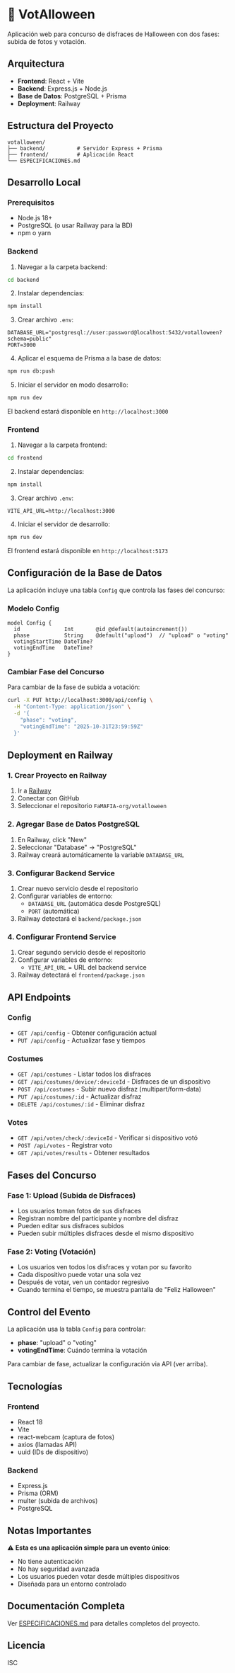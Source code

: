 # 🎃 VotAlloween

Aplicación web para concurso de disfraces de Halloween con dos fases: subida de fotos y votación.

## Arquitectura

- **Frontend**: React + Vite
- **Backend**: Express.js + Node.js
- **Base de Datos**: PostgreSQL + Prisma
- **Deployment**: Railway

## Estructura del Proyecto

```
votalloween/
├── backend/          # Servidor Express + Prisma
├── frontend/         # Aplicación React
└── ESPECIFICACIONES.md
```

## Desarrollo Local

### Prerequisitos

- Node.js 18+
- PostgreSQL (o usar Railway para la BD)
- npm o yarn

### Backend

1. Navegar a la carpeta backend:
```bash
cd backend
```

2. Instalar dependencias:
```bash
npm install
```

3. Crear archivo `.env`:
```env
DATABASE_URL="postgresql://user:password@localhost:5432/votalloween?schema=public"
PORT=3000
```

4. Aplicar el esquema de Prisma a la base de datos:
```bash
npm run db:push
```

5. Iniciar el servidor en modo desarrollo:
```bash
npm run dev
```

El backend estará disponible en `http://localhost:3000`

### Frontend

1. Navegar a la carpeta frontend:
```bash
cd frontend
```

2. Instalar dependencias:
```bash
npm install
```

3. Crear archivo `.env`:
```env
VITE_API_URL=http://localhost:3000
```

4. Iniciar el servidor de desarrollo:
```bash
npm run dev
```

El frontend estará disponible en `http://localhost:5173`

## Configuración de la Base de Datos

La aplicación incluye una tabla `Config` que controla las fases del concurso:

### Modelo Config

```prisma
model Config {
  id              Int       @id @default(autoincrement())
  phase           String    @default("upload")  // "upload" o "voting"
  votingStartTime DateTime?
  votingEndTime   DateTime?
}
```

### Cambiar Fase del Concurso

Para cambiar de la fase de subida a votación:

```bash
curl -X PUT http://localhost:3000/api/config \
  -H "Content-Type: application/json" \
  -d '{
    "phase": "voting",
    "votingEndTime": "2025-10-31T23:59:59Z"
  }'
```

## Deployment en Railway

### 1. Crear Proyecto en Railway

1. Ir a [Railway](https://railway.app/)
2. Conectar con GitHub
3. Seleccionar el repositorio `FaMAFIA-org/votalloween`

### 2. Agregar Base de Datos PostgreSQL

1. En Railway, click "New"
2. Seleccionar "Database" → "PostgreSQL"
3. Railway creará automáticamente la variable `DATABASE_URL`

### 3. Configurar Backend Service

1. Crear nuevo servicio desde el repositorio
2. Configurar variables de entorno:
   - `DATABASE_URL` (automática desde PostgreSQL)
   - `PORT` (automática)
3. Railway detectará el `backend/package.json`

### 4. Configurar Frontend Service

1. Crear segundo servicio desde el repositorio
2. Configurar variables de entorno:
   - `VITE_API_URL` = URL del backend service
3. Railway detectará el `frontend/package.json`

## API Endpoints

### Config
- `GET /api/config` - Obtener configuración actual
- `PUT /api/config` - Actualizar fase y tiempos

### Costumes
- `GET /api/costumes` - Listar todos los disfraces
- `GET /api/costumes/device/:deviceId` - Disfraces de un dispositivo
- `POST /api/costumes` - Subir nuevo disfraz (multipart/form-data)
- `PUT /api/costumes/:id` - Actualizar disfraz
- `DELETE /api/costumes/:id` - Eliminar disfraz

### Votes
- `GET /api/votes/check/:deviceId` - Verificar si dispositivo votó
- `POST /api/votes` - Registrar voto
- `GET /api/votes/results` - Obtener resultados

## Fases del Concurso

### Fase 1: Upload (Subida de Disfraces)
- Los usuarios toman fotos de sus disfraces
- Registran nombre del participante y nombre del disfraz
- Pueden editar sus disfraces subidos
- Pueden subir múltiples disfraces desde el mismo dispositivo

### Fase 2: Voting (Votación)
- Los usuarios ven todos los disfraces y votan por su favorito
- Cada dispositivo puede votar una sola vez
- Después de votar, ven un contador regresivo
- Cuando termina el tiempo, se muestra pantalla de "Feliz Halloween"

## Control del Evento

La aplicación usa la tabla `Config` para controlar:
- **phase**: "upload" o "voting"
- **votingEndTime**: Cuándo termina la votación

Para cambiar de fase, actualizar la configuración via API (ver arriba).

## Tecnologías

### Frontend
- React 18
- Vite
- react-webcam (captura de fotos)
- axios (llamadas API)
- uuid (IDs de dispositivo)

### Backend
- Express.js
- Prisma (ORM)
- multer (subida de archivos)
- PostgreSQL

## Notas Importantes

⚠️ **Esta es una aplicación simple para un evento único**:
- No tiene autenticación
- No hay seguridad avanzada
- Los usuarios pueden votar desde múltiples dispositivos
- Diseñada para un entorno controlado

## Documentación Completa

Ver [ESPECIFICACIONES.md](./ESPECIFICACIONES.md) para detalles completos del proyecto.

## Licencia

ISC
